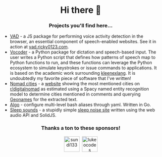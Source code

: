 <h1 align="center">Hi there 👋</h1>
<h3 align="center">Projects you'll find here...</h3>

- [VAD](https://github.com/ricky0123/vad) - a JS package for performing voice activity detection in the browser, an essential component of speech-enabled websites. See it in action at [vad.ricky0123.com](https://www.vad.ricky0123.com/).
- [Vocoder](https://github.com/ricky0123/vocoder) - a Python package for dictation and speech-based input. The user writes a Python script that defines how patterns of speech map to Python functions to run, and these functions can leverage the Python ecosystem to simulate keystrokes or issue commands to applications. It is based on the academic work surrounding [kleenexlang](https://kleenexlang.org). It is undoubtedly my favorite piece of software that I've written!
- [Nomad cities](https://github.com/ricky0123/nomad-cities) - a [website](https://www.spikynomadball.ricky0123.com/) showing the most mentioned cities on [r/digitalnomad](https://www.reddit.com/r/digitalnomad/) as estimated using a Spacy named entity recognition model to determine cities mentioned in comments and querying [Geonames](https://www.geonames.org/) for the extracted text.
- [Algo](https://github.com/ricky0123/algo) - configure multi-level bash aliases through yaml. Written in Go.
- [Sleep sounds](https://github.com/ricky0123/sleep-sounds) - a stupidly simple [sleep noise site](https://www.sleep-sounds.ricky0123.com/) written using the web audio API and SolidJS.

<h3 align="center">Thanks a ton to these sponsors!</h3>

<p align="center">
<!-- sponsors -->&nbsp;&nbsp;<a href="https://github.com/sundi133"><img src="https://github.com/sundi133.png" width="50px" alt="sundi133" /></a>&nbsp;&nbsp;<a href="https://github.com/lukeocodes"><img src="https://github.com/lukeocodes.png" width="50px" alt="lukeocodes" /></a>&nbsp;&nbsp;<!-- sponsors -->
</p>
